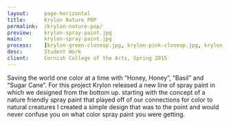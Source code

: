 ```yaml
---
layout:     page-horizontal
title:      Krylon Nature POP
permalink:  /krylon-nature-pop/
preview:    krylon-spray-paint.jpg
main:       krylon-spray-paint.jpg
process:    [krylon-green-closeup.jpg, krylon-pink-closeup.jpg, krylon-yellow-closeup.jpg]
desc:       Student Work
client:     Cornish College of the Arts, Spring 2015
---
```


Saving the world one color at a time with “Honey, Honey”, “Basil” and “Sugar Cane”. For this project Krylon released a new line of spray paint in which we designed from the bottom up. starting with the concept of a nature friendly spray paint that played off of our connections for color to natural creatures I created a simple design that was to the point and would never confuse you on what color spray paint you were getting.
